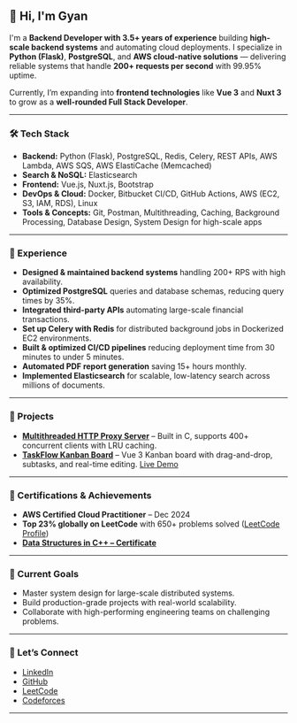 ## 👋 Hi, I'm Gyan

I'm a **Backend Developer with 3.5+ years of experience** building **high-scale backend systems** and automating cloud deployments. I specialize in **Python (Flask)**, **PostgreSQL**, and **AWS cloud-native solutions** — delivering reliable systems that handle **200+ requests per second** with 99.95% uptime.

Currently, I’m expanding into **frontend technologies** like **Vue 3** and **Nuxt 3** to grow as a **well-rounded Full Stack Developer**.

---

### 🛠️ Tech Stack

* **Backend:** Python (Flask), PostgreSQL, Redis, Celery, REST APIs, AWS Lambda, AWS SQS, AWS ElastiCache (Memcached)
* **Search & NoSQL:** Elasticsearch
* **Frontend:** Vue.js, Nuxt.js, Bootstrap
* **DevOps & Cloud:** Docker, Bitbucket CI/CD, GitHub Actions, AWS (EC2, S3, IAM, RDS), Linux
* **Tools & Concepts:** Git, Postman, Multithreading, Caching, Background Processing, Database Design, System Design for high-scale apps

---

### 💼 Experience

* **Designed & maintained backend systems** handling 200+ RPS with high availability.
* **Optimized PostgreSQL** queries and database schemas, reducing query times by 35%.
* **Integrated third-party APIs** automating large-scale financial transactions.
* **Set up Celery with Redis** for distributed background jobs in Dockerized EC2 environments.
* **Built & optimized CI/CD pipelines** reducing deployment time from 30 minutes to under 5 minutes.
* **Automated PDF report generation** saving 15+ hours monthly.
* **Implemented Elasticsearch** for scalable, low-latency search across millions of documents.

---

### 🚀 Projects

* [**Multithreaded HTTP Proxy Server**](https://github.com/gyanprakashtiwari/multi-threaded-proxy-server) – Built in C, supports 400+ concurrent clients with LRU caching.
* [**TaskFlow Kanban Board**](https://github.com/gyanprakashtiwari/kanban-tasks-vue) – Vue 3 Kanban board with drag-and-drop, subtasks, and real-time editing. [Live Demo](https://kanban-tasks-vue.vercel.app)

---

### 📜 Certifications & Achievements

* **AWS Certified Cloud Practitioner** – Dec 2024
* **Top 23% globally on LeetCode** with 650+ problems solved ([LeetCode Profile](https://leetcode.com/u/gyan_p_t/))
* [**Data Structures in C++ – Certificate**](https://ninjasfiles.s3.amazonaws.com/certificate7259569c2e54ccbafdc901576883d857e75174.pdf)

---

### 🎯 Current Goals

* Master system design for large-scale distributed systems.
* Build production-grade projects with real-world scalability.
* Collaborate with high-performing engineering teams on challenging problems.

---

### 🤝 Let’s Connect

* [LinkedIn](https://www.linkedin.com/in/gyanprakashtiwari/)
* [GitHub](https://github.com/gyanprakashtiwari)
* [LeetCode](https://leetcode.com/u/gyan_p_t/)
* [Codeforces](https://codeforces.com/profile/gyan_p_t)

---
